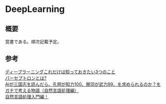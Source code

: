 # DeepLearning

## 概要
覚書である。順次記載予定。  


## 参考
[ディープラーニングこれだけは知っておきたい3つのこと](https://jp.mathworks.com/discovery/deep-learning.html)  
[パーセプトロンとは?](https://qiita.com/nishiy-k/items/1e795f92a99422d4ba7b)  
[AIが三国志を読んだら、孔明が知力100、関羽が武力99、を求められるのか？をガチで考える物語（自然言語処理編）](https://qiita.com/youwht/items/92056e63498c36de4e3b)  
[自然言語処理入門編！](https://qiita.com/cr-fun/items/cc82a85c572daac0b5c5)  

